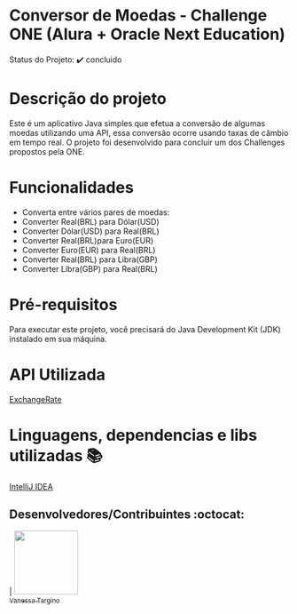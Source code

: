 # Conversor de Moedas - Challenge ONE (Alura + Oracle Next Education)

Status do Projeto: ✔️ concluido

# Descrição do projeto
Este é um aplicativo Java simples que efetua a conversão de algumas moedas utilizando uma API, essa conversão ocorre usando taxas de câmbio em tempo real. O projeto foi desenvolvido para concluir um dos Challenges propostos pela ONE.

# Funcionalidades

- Converta entre vários pares de moedas:
- Converter Real(BRL) para Dólar(USD)
- Converter Dólar(USD) para Real(BRL)
- Converter Real(BRL)para Euro(EUR)
- Converter Euro(EUR) para Real(BRL)
- Converter Real(BRL) para Libra(GBP)
- Converter Libra(GBP) para Real(BRL)

# Pré-requisitos

Para executar este projeto, você precisará do Java Development Kit (JDK) instalado em sua máquina.

# API Utilizada
[ExchangeRate](https://www.exchangerate-api.com/)

# Linguagens, dependencias e libs utilizadas 📚
[IntelliJ IDEA](https://www.jetbrains.com/pt-br/idea/)

## Desenvolvedores/Contribuintes :octocat:
| [<img src="https://avatars.githubusercontent.com/u/139828545?v=4" width=115><br><sub>Vanessa Targino</sub>](https://github.com/VanessaTargino)

